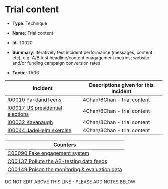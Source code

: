 # Trial content

* **Type**: Technique

* **Name**: Trial content

* **Id**: T0020

* **Summary**: Iteratively test incident performance (messages, content etc), e.g. A/B test headline/content enagagement metrics; website and/or funding campaign conversion rates

* **Tactic**: TA06


| Incident | Descriptions given for this incident |
| -------- | -------------------- |
| [I00010 ParklandTeens](../incidents/I00010.md) | 4Chan/8Chan - trial content |
| [I00017 US presidential elections](../incidents/I00017.md) | 4Chan/8Chan - trial content |
| [I00032 Kavanaugh](../incidents/I00032.md) | 4Chan/8Chan - trial content |
| [I00044 JadeHelm exercise](../incidents/I00044.md) | 4Chan/8Chan - trial content |



| Counters |
| -------- |
| [C00090 Fake engagement system](../counters/C00090.md) |
| [C00137 Pollute the AB-testing data feeds](../counters/C00137.md) |
| [C00149 Poison the monitoring & evaluation data](../counters/C00149.md) |
DO NOT EDIT ABOVE THIS LINE - PLEASE ADD NOTES BELOW